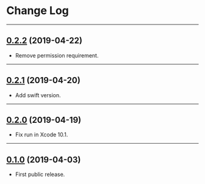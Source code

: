 # Change Log

-----

## [0.2.2](https://github.com/EFPub/ef_qrcode/releases/tag/0.2.2) (2019-04-22)

- Remove permission requirement.

---

## [0.2.1](https://github.com/EFPub/ef_qrcode/releases/tag/0.2.1) (2019-04-20)

- Add swift version.

---

## [0.2.0](https://github.com/EFPub/ef_qrcode/releases/tag/0.2.0) (2019-04-19)

- Fix run in Xcode 10.1.

---

## [0.1.0](https://github.com/EFPub/ef_qrcode/releases/tag/0.1.0) (2019-04-03)

- First public release.